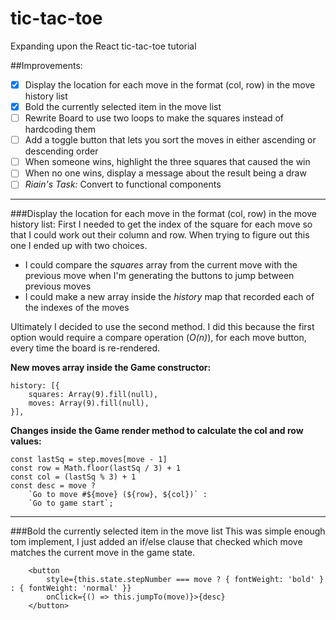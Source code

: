 # tic-tac-toe
Expanding upon the React tic-tac-toe tutorial 


##Improvements:
- [x] Display the location for each move in the format (col, row) in the move history list
- [x] Bold the currently selected item in the move list
- [ ] Rewrite Board to use two loops to make the squares instead of hardcoding them
- [ ] Add a toggle button that lets you sort the moves in either ascending or descending order
- [ ] When someone wins, highlight the three squares that caused the win
- [ ] When no one wins, display a message about the result being a draw
- [ ] *Riain's Task:* Convert to functional components

***
###Display the location for each move in the format (col, row) in the move history list:
First I needed to get the index of the square for each move so that I could work out 
their column and row. When trying to figure out this one I ended up with two choices. 
- I could compare the *squares* array from the current move with the previous move when I'm generating the buttons to 
jump between previous moves 
- I could make a new array inside the *history* map that recorded each of the indexes of the moves

Ultimately I decided to use the second method. I did this because the first option would require a compare operation (*O(n)*),
for each move button, every time the board is re-rendered. 

**New moves array inside the Game constructor:**

    history: [{
        squares: Array(9).fill(null),
        moves: Array(9).fill(null),
    }],

**Changes inside the Game render method to calculate the col and row values:**
    
    const lastSq = step.moves[move - 1]
    const row = Math.floor(lastSq / 3) + 1
    const col = (lastSq % 3) + 1
    const desc = move ?
        `Go to move #${move} (${row}, ${col})` :
        `Go to game start`;

***
###Bold the currently selected item in the move list
This was simple enough tom implement, I just added an if/else clause that checked which move matches the current move 
in the game state.  

        <button
            style={this.state.stepNumber === move ? { fontWeight: 'bold' } : { fontWeight: 'normal' }}
            onClick={() => this.jumpTo(move)}>{desc}
        </button>
